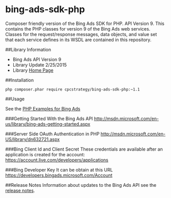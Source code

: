 bing-ads-sdk-php
================

Composer friendly version of the Bing Ads SDK for PHP. API Version 9. 
This contains the PHP classes for version 9 of the Bing Ads web services. Classes for the request/response messages, data objects, and value set that each service defines in its WSDL are contained in this repository.

##Library Information

 - Bing Ads API Version 9
 - Library Update  2/25/2015
 - Library [Home Page](http://code.msdn.microsoft.com/PHP-Classes-for-Bing-Ads-c9762281)

##Installation
```shell
php composer.phar require cpcstrategy/bing-ads-sdk-php:~1.1
```

##Usage

See the [PHP Examples for Bing Ads](http://msdn.microsoft.com/en-US/library/jj966370.aspx) 

###Getting Started With the Bing Ads API
http://msdn.microsoft.com/en-us/library/bing-ads-getting-started.aspx

###Server Side OAuth Authentication in PHP
http://msdn.microsoft.com/en-US/library/dn632721.aspx

###Bing Client Id and Client Secret
These credentials are available after an application is created for the account: https://account.live.com/developers/applications

###Bing Developer Key
It can be obtain at this URL https://developers.bingads.microsoft.com/Account

##Release Notes
Information about updates to the Bing Ads API see the [release notes](http://msdn.microsoft.com/en-US/library/bing-ads-overview-release-notes%28v=msads.90%29.aspx). 

